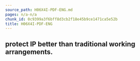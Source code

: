 ```yaml
---
source_path: H06X4I-PDF-ENG.md
pages: n/a-n/a
chunk_id: 0c9399a3f6bff8d3cb2f18e45b9ce1471ca5e52b
title: H06X4I-PDF-ENG
---
```

## protect IP better than traditional working arrangements.

